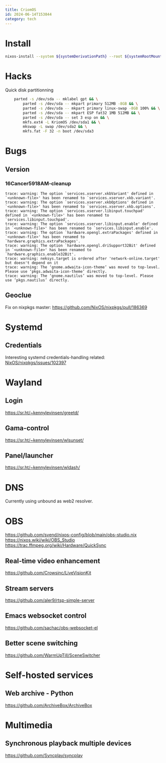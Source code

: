 ```yaml
---
title: CriomOS
id: 2024-06-14T153844
category: tech
---
```


# Install

```sh
nixos-install --system ${systemDerivationPath} --root ${systemRootMount}
```


# Hacks

Quick disk partitionning

```sh
    parted -s /dev/sda -- mklabel gpt && \
        parted -s /dev/sda -- mkpart primary 512MB -8GB && \
        parted -s /dev/sda -- mkpart primary linux-swap -8GB 100% && \
        parted -s /dev/sda -- mkpart ESP fat32 1MB 512MB && \
        parted -s /dev/sda -- set 3 esp on && \
        mkfs.ext4 -L KriomOS /dev/sda1 && \
        mkswap -L swap /dev/sda2 && \
        mkfs.fat -F 32 -n boot /dev/sda3
```
	
# Bugs

## Version

### 16Cancer5918AM-cleanup

```
trace: warning: The option `services.xserver.xkbVariant' defined in `<unknown-file>' has been renamed to `services.xserver.xkb.variant'.
trace: warning: The option `services.xserver.xkbOptions' defined in `<unknown-file>' has been renamed to `services.xserver.xkb.options'.
trace: warning: The option `services.xserver.libinput.touchpad' defined in `<unknown-file>' has been renamed to `services.libinput.touchpad'.
trace: warning: The option `services.xserver.libinput.enable' defined in `<unknown-file>' has been renamed to `services.libinput.enable'.
trace: warning: The option `hardware.opengl.extraPackages' defined in `<unknown-file>' has been renamed to `hardware.graphics.extraPackages'.
trace: warning: The option `hardware.opengl.driSupport32Bit' defined in `<unknown-file>' has been renamed to `hardware.graphics.enable32Bit'.
trace: warning: neksys.target is ordered after 'network-online.target' but doesn't depend on it
trace: warning: The ‘gnome.adwaita-icon-theme’ was moved to top-level. Please use ‘pkgs.adwaita-icon-theme’ directly.
trace: warning: The ‘gnome.nautilus’ was moved to top-level. Please use ‘pkgs.nautilus’ directly.
```

## Geoclue

Fix on nixpkgs master: <https://github.com/NixOS/nixpkgs/pull/186369>

# Systemd

## Credentials

Interesting systemd credentials-handling
related: [NixOS/nixpkgs/issues/102397](https://github.com/NixOS/nixpkgs/issues/102397)

# Wayland

## Login

<https://sr.ht/~kennylevinsen/greetd/>

## Gama-control

<https://sr.ht/~kennylevinsen/wlsunset/>

## Panel/launcher

<https://sr.ht/~kennylevinsen/wldash/>

# DNS

Currently using unbound as web2 resolver.

# OBS

<https://github.com/svend/nixos-config/blob/main/obs-studio.nix>
<https://nixos.wiki/wiki/OBS_Studio>
<https://trac.ffmpeg.org/wiki/Hardware/QuickSync>

## Real-time video enhancement

<https://github.com/Crowsinc/LiveVisionKit>

## Stream servers

<https://github.com/aler9/rtsp-simple-server>

## Emacs websocket control

<https://github.com/sachac/obs-websocket-el>

## Better scene switching

<https://github.com/WarmUpTill/SceneSwitcher>

# Self-hosted services

## Web archive - Python

https://github.com/ArchiveBox/ArchiveBox

# Multimedia

## Synchronous playback multiple devices
https://github.com/Syncplay/syncplay
